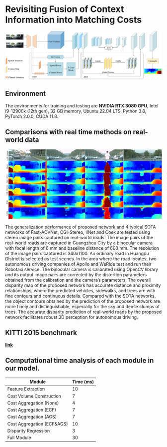 # Revisiting Fusion of Context Information into Matching Costs
![imgs](https://github.com/shidifen12/Context-Stereo/blob/main/img/f111.png)


## Environment

The environments for training and testing are **NVIDIA RTX 3080 GPU**, Intel i9-12900k (12th gen), 32 GB memory, Ubuntu 22.04 LTS, Python 3.8, PyTorch 2.0.0, CUDA 11.8.




## Comparisons with real time methods on real-world data 

![imgs](https://github.com/shidifen12/Context-Stereo/blob/main/img/hp2.png)

The generalization performance of proposed network and 4 typical SOTA networks of Fast-ACVNet, CGI-Stereo, IINet  and Coex  are tested using stereo image  pairs captured on real-world roads. The image pairs of the real-world roads are captured in Guangzhou City by a binocular camera with focal length of 6 mm and baseline distance of 600 mm. The resolution of the image pairs captured is 340x1100. An ordinary road in Huangpu District is selected as test scenes. In the area where the road locates, two autonomous driving companies of Apollo and WeRide test and run their Robotaxi service.  The binocular camera is calibrated using OpenCV library and its output image pairs are corrected by the distortion parameters obtained from the calibration and the camera’s parameters. The overall disparity map of the proposed network has accurate distance and proximity relationships, where the predicted vehicles, sidewalks, and trees are with fine contours and continuous details. Compared with the SOTA networks, the object contours obtained by the prediction of the proposed network are more finely and distinguishable, especially for the sky and dense clumps of trees. The accurate disparity prediction of real-world roads by the proposed network facilitates robust 3D perception for autonomous driving.

## KITTI 2015 benchmark

**[link](https://www.cvlibs.net/datasets/kitti/eval_scene_flow_detail.php?benchmark=stereo&result=19fafc7a0b041ccf935def0c20161f5446976e5f)**



## Computational time analysis of each module in our model.


|Module|  Time (ms)         |
|----------------|----------|
|Feature Extraction     |10|  
|Cost Volume Construction|7|       
|Cost Aggregation (None)|4| 
|Cost Aggregation (ECF)|7| 
|Cost Aggregation (AGS)|7| 
|Cost Aggregation (ECF&AGS)|10| 
|Disparity Regression|3| 
|Full Module|30| 

